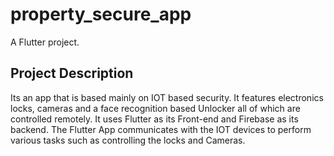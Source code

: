 # property_secure_app

A Flutter project.

## Project Description

Its an app that is based mainly on IOT based security. 
It features electronics locks, cameras and a face recognition based Unlocker all of which are controlled remotely.
It uses Flutter as its Front-end and Firebase as its backend.
The Flutter App communicates with the IOT devices to perform various tasks such as controlling the locks and Cameras.
